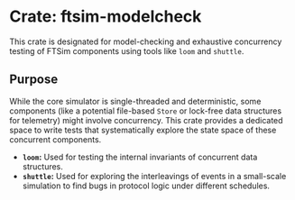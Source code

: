# Crate: ftsim-modelcheck

This crate is designated for model-checking and exhaustive concurrency testing of FTSim components using tools like `loom` and `shuttle`.

## Purpose

While the core simulator is single-threaded and deterministic, some components (like a potential file-based `Store` or lock-free data structures for telemetry) might involve concurrency. This crate provides a dedicated space to write tests that systematically explore the state space of these concurrent components.

-   **`loom`:** Used for testing the internal invariants of concurrent data structures.
-   **`shuttle`:** Used for exploring the interleavings of events in a small-scale simulation to find bugs in protocol logic under different schedules.
